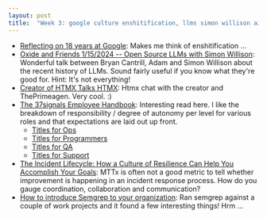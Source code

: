 ```yaml
---
layout: post
title:  "Week 3: google culture enshitification, llms simon willison ai, 37signals, semgrep"
---
```


* [Reflecting on 18 years at Google](https://ln.hixie.ch/?start=1700627373&count=1): Makes me think of enshitification ...
* [Oxide and Friends 1/15/2024 -- Open Source LLMs with Simon Willison](https://www.youtube.com/watch?v=Wqkvn4YyGpA): Wonderful talk between Bryan Cantrill, Adam and Simon Willison about the recent history of LLMs. Sound fairly useful if you know what they're good for. Hint: It's not everything!
* [Creator of HTMX Talks HTMX](https://www.youtube.com/watch?v=LriHRa9t1fQ): Htmx chat with the creator and ThePrimeagen. Very cool. :)
* [The 37signals Employee Handbook](https://basecamp.com/handbook?utm_source=newsletter): Interesting read here. I like the breakdown of responsibility / degree of autonomy per level for various roles and that expectations are laid out up front.
  * [Titles for Ops](/assets/2024/37signals/Titles%20for%20Ops.pdf)
  * [Titles for Programmers](/assets/2024/37signals/Titles%20for%20Programmers.pdf)
  * [Titles for QA](/assets/2024/37signals/Titles%20for%20QA.pdf)
  * [Titles for Support](/assets/2024/37signals/Titles%20for%20Support.pdf)
* [The Incident Lifecycle: How a Culture of Resilience Can Help You Accomplish Your Goals](https://www.infoq.com/articles/incident-lifecycle-resilience/): MTTx is often not a good metric to tell whether improvement is happening in an incident response process. How do you gauge coordination, collaboration and communication?
* [How to introduce Semgrep to your organization](https://blog.trailofbits.com/2024/01/12/how-to-introduce-semgrep-to-your-organization/?utm_source=tldrsec.com&utm_medium=newsletter&utm_campaign=tl-dr-sec-214-poisoning-github-s-runner-images-fuzzing-aws-waf-llm-powered-honeypot): Ran semgrep against a couple of work projects and it found a few interesting things! Hrm ...